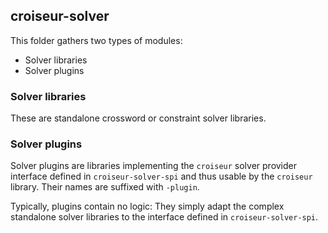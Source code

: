 <!--
SPDX-FileCopyrightText: 2023 Antoine Belvire
SPDX-License-Identifier: GPL-3.0-or-later
-->

## croiseur-solver

This folder gathers two types of modules:

- Solver libraries
- Solver plugins

### Solver libraries

These are standalone crossword or constraint solver libraries.

### Solver plugins

Solver plugins are libraries implementing the `croiseur` solver provider interface defined in
`croiseur-solver-spi` and thus usable by the `croiseur` library. Their names are suffixed
with `-plugin`.

Typically, plugins contain no logic: They simply adapt the complex standalone solver libraries to
the interface defined in `croiseur-solver-spi`.
